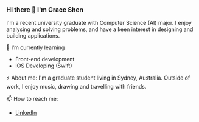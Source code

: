 ### Hi there 👋 I'm Grace Shen

I'm a recent university graduate with Computer Science (AI) major. I enjoy analysing and solving problems, and have a keen interest in designing and building applications.


🌱 I’m currently learning
* Front-end development
* IOS Developing (Swift)


⚡ About me:
I'm a graduate student living in Sydney, Australia. Outside of work, I enjoy music, drawing and travelling with friends.

📫 How to reach me:
* [LinkedIn](https://www.linkedin.com/in/xingyushen/)

<!--
**ggracee17/ggracee17** is a ✨ _special_ ✨ repository because its `README.md` (this file) appears on your GitHub profile.

Here are some ideas to get you started:

- 🔭 I’m currently working on ...
- 🌱 I’m currently learning ...
- 👯 I’m looking to collaborate on ...
- 🤔 I’m looking for help with ...
- 💬 Ask me about ...
- 📫 How to reach me: ...
- 😄 Pronouns: ...
- ⚡ Fun fact: ...
-->
